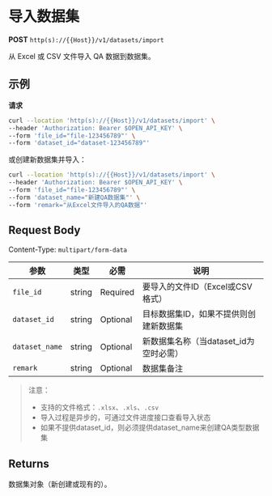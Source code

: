 # 导入数据集

**POST** `http(s)://{{Host}}/v1/datasets/import`

从 Excel 或 CSV 文件导入 QA 数据到数据集。

## 示例

**请求**
```bash
curl --location 'http(s)://{{Host}}/v1/datasets/import' \
--header 'Authorization: Bearer $OPEN_API_KEY' \
--form 'file_id="file-123456789"' \
--form 'dataset_id="dataset-123456789"'
```

或创建新数据集并导入：
```bash
curl --location 'http(s)://{{Host}}/v1/datasets/import' \
--header 'Authorization: Bearer $OPEN_API_KEY' \
--form 'file_id="file-123456789"' \
--form 'dataset_name="新建QA数据集"' \
--form 'remark="从Excel文件导入的QA数据"'
```

## Request Body
Content-Type: `multipart/form-data`

| 参数 | 类型 | 必需 | 说明 |
|-----|------|------|------|
| `file_id` | string | Required | 要导入的文件ID（Excel或CSV格式） |
| `dataset_id` | string | Optional | 目标数据集ID，如果不提供则创建新数据集 |
| `dataset_name` | string | Optional | 新数据集名称（当dataset_id为空时必需） |
| `remark` | string | Optional | 数据集备注 |

> 注意：
> - 支持的文件格式：`.xlsx`、`.xls`、`.csv`
> - 导入过程是异步的，可通过文件进度接口查看导入状态
> - 如果不提供dataset_id，则必须提供dataset_name来创建QA类型数据集

## Returns
数据集对象（新创建或现有的）。
